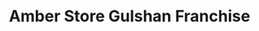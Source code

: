 ---
title: "Amber Store Gulshan Franchise"
url: /karachi/amber-store-gulshan-franchise/
shop: general
---